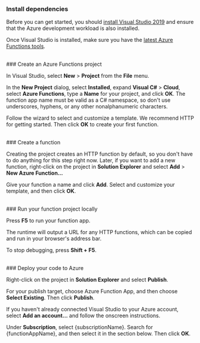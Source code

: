 ### Install dependencies

Before you can get started, you should <a href="https://go.microsoft.com/fwlink/?linkid=2016389" target="_blank">install Visual Studio 2019</a> and ensure that the Azure development workload is also installed.

Once Visual Studio is installed, make sure you have the <a href="https://go.microsoft.com/fwlink/?linkid=2016394" target="_blank">latest Azure Functions tools</a>.

<br/>
### Create an Azure Functions project

In Visual Studio, select **New** > **Project** from the **File** menu.

In the **New Project** dialog, select **Installed**, expand **Visual C#** > **Cloud**, select **Azure Functions**, type a **Name** for your project, and click **OK**. The function app name must be valid as a C# namespace, so don't use underscores, hyphens, or any other nonalphanumeric characters.

Follow the wizard to select and customize a template. We recommend HTTP for getting started. Then click **OK** to create your first function.

<br/>
### Create a function

Creating the project creates an HTTP function by default, so you don't have to do anything for this step right now. Later, if you want to add a new function, right-click on the project in **Solution Explorer** and select **Add** > **New Azure Function…**

Give your function a name and click **Add**. Select and customize your template, and then click **OK**.

<br/>
### Run your function project locally

Press **F5** to run your function app.

The runtime will output a URL for any HTTP functions, which can be copied and run in your browser's address bar.

To stop debugging, press **Shift + F5**.

<br/>
### Deploy your code to Azure

Right-click on the project in **Solution Explorer** and select **Publish**.

For your publish target, choose Azure Function App, and then choose **Select Existing**. Then click **Publish**.

If you haven't already connected Visual Studio to your Azure account, select **Add an account…** and follow the onscreen instructions.

Under **Subscription**, select {subscriptionName}. Search for {functionAppName}, and then select it in the section below. Then click **OK**.
